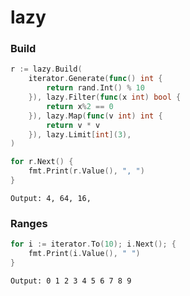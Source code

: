 # lazy

### Build
```go
r := lazy.Build(
    iterator.Generate(func() int {
        return rand.Int() % 10
    }), lazy.Filter(func(x int) bool {
        return x%2 == 0
    }), lazy.Map(func(v int) int {
        return v * v
    }), lazy.Limit[int](3),
)
```
```go
for r.Next() {
    fmt.Print(r.Value(), ", ")
}
```
```
Output: 4, 64, 16,
```

### Ranges
```go
for i := iterator.To(10); i.Next(); {
    fmt.Print(i.Value(), " ")
}
```
```
Output: 0 1 2 3 4 5 6 7 8 9
```

